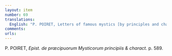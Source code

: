 ```yaml
---
layout: item
number: 69
translations:
  English: "P. POIRET, Letters of famous mystics [by principles and characters?], p. 589. [Trans. S. Docking]"
comments:
urls:
---
```


P. POIRET, <em>Epist. de prœcipuorum Mysticorum principiis & charact.</em> p. 589.
